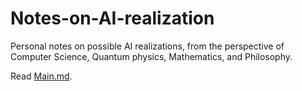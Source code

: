 Notes-on-AI-realization
=======================

Personal notes on possible AI realizations, from the perspective of Computer Science, Quantum physics, Mathematics, and Philosophy.

Read [Main.md](https://github.com/kengz/Notes-on-AI-realization/blob/master/Main.md).